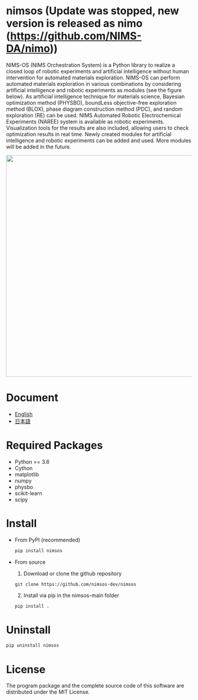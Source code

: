 # nimsos (Update was stopped, new version is released as nimo (https://github.com/NIMS-DA/nimo))

NIMS-OS (NIMS Orchestration System) is a Python library to realize a closed loop of robotic experiments and artificial intelligence without human intervention for automated materials exploration. NIMS-OS can perform automated materials exploration in various combinations by considering artificial intelligence and robotic experiments as modules (see the figure below). As artificial intelligence technique for materials science, Bayesian optimization method (PHYSBO), boundLess objective-free exploration method (BLOX), phase diagram construction method (PDC), and random exploration (RE) can be used. NIMS Automated Robotic Electrochemical Experiments (NAREE) system is available as robotic experiments. Visualization tools for the results are also included, allowing users to check optimization results in real time. Newly created modules for artificial intelligence and robotic experiments can be added and used. More modules will be added in the future.

<img src="https://user-images.githubusercontent.com/125417779/234746422-245339fa-9902-41b6-8d0c-13c748ad839b.png" width="600px">


# Document

- [English](https://nimsos-dev.github.io/nimsos/docs/en/index.html)
- [日本語](https://nimsos-dev.github.io/nimsos/docs/jp/index.html)

# Required Packages

- Python >= 3.6
- Cython
- matplotlib
- numpy
- physbo
- scikit-learn
- scipy

# Install

* From PyPI (recommended)

  ```bash
  pip install nimsos
  ```

* From source

  1. Download or clone the github repository

  ```
  git clone https://github.com/nimsos-dev/nimsos
  ```

  2. Install via pip in the nimsos-main folder

  ```bash
  pip install .
  ```

# Uninstall

```bash
pip uninstall nimsos
```

# License

The program package and the complete source code of this software are distributed under the MIT License.
